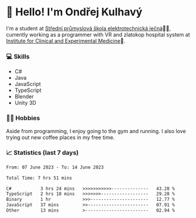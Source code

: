 # 👋 Hello! I'm Ondřej Kulhavý

I'm a student at [Střední průmyslová škola elektrotechnická ječná](https://www.spsejecna.cz/)👨‍🎓, currently working as a programmer with VR and zlatokop hospital system at [Institute for Clinical and Experimental Medicine](https://www.ikem.cz/en/)🏥.

### 💻 Skills
- C#
- Java
- JavaScript
- TypeScript
- Blender
- Unity 3D

### 🏋️‍♂️ Hobbies

Aside from programming, I enjoy going to the gym and running. I also love trying out new coffee places in my free time.

### 📈 Statistics (last 7 days)
<!--START_SECTION:waka-->

```txt
From: 07 June 2023 - To: 14 June 2023

Total Time: 7 hrs 51 mins

C#           3 hrs 24 mins   >>>>>>>>>>>--------------   43.28 %
TypeScript   2 hrs 18 mins   >>>>>>>------------------   29.28 %
Binary       1 hr            >>>----------------------   12.77 %
JavaScript   37 mins         >>-----------------------   07.91 %
Other        13 mins         >------------------------   02.94 %
```

<!--END_SECTION:waka-->



